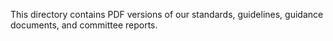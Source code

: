 This directory contains PDF versions of our standards, guidelines, guidance documents, and committee reports.

